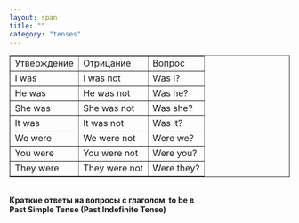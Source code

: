 ```yaml
---
layout: span
title: ""
category: "tenses"
---
```

<section class='rules'><table style="text—align: left;" border="1" cellpadding="5" cellspacing="0"><tbody>
<tr>
<td><span style="font—style: italic;">Утверждение</span></td>
      <td><span style="font—style: italic;">Отрицание</span></td>
      <td><span style="font—style: italic;">Вопрос</span></td>
    </tr>
<tr>
<td>I was</td>
      <td>I was not</td>
      <td>Was I?</td>
    </tr>
<tr>
<td>He was</td>
      <td>He was not</td>
      <td>Was he?</td>
    </tr>
<tr>
<td>She was</td>
      <td>She was not</td>
      <td>Was she?</td>
    </tr>
<tr>
<td>It was</td>
      <td>It was not</td>
      <td>Was it?</td>
    </tr>
<tr>
<td>We were</td>
      <td>We were not</td>
      <td>Were we?</td>
    </tr>
<tr>
<td>You were</td>
      <td>You were not</td>
      <td>Were you?</td>
    </tr>
<tr>
<td>They were</td>
      <td>They were not</td>
      <td>Were they?</td>
    </tr>
</tbody></table>
<br><b>Краткие ответы на вопросы с глаголом<span style="font—weight: bold;">
 to be в </span><br><span style="font—weight: bold; font—style: italic;">Past
Simple Tense (Past Indefinite Tense)</span></b>
<p><span style="font—weight: bold; font—style: italic;"></span>
</p></section>